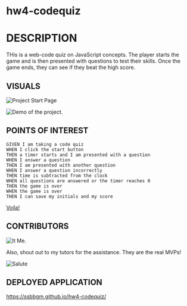 # hw4-codequiz

# DESCRIPTION

THis is a web-code quiz on JavaScript concepts. The player starts the game and is then presented with questions to test their skills. Once the game ends, they can see if they beat the high score.

## VISUALS


![Project Start Page](./assets/images/passwordgenerator.png)

![Demo of the project.](./assets/images/GIFS/8characterpw.gif)

## POINTS OF INTEREST

```
GIVEN I am taking a code quiz
WHEN I click the start button
THEN a timer starts and I am presented with a question
WHEN I answer a question
THEN I am presented with another question
WHEN I answer a question incorrectly
THEN time is subtracted from the clock
WHEN all questions are answered or the timer reaches 0
THEN the game is over
WHEN the game is over
THEN I can save my initials and my score
```
    
[Voila!](https://media.giphy.com/media/Ws4gfyK51QwQTYpNCO/giphy.gif) 

## CONTRIBUTORS

![It Me.](https://media.giphy.com/media/1rNXVaP18iF9r58m78/giphy.gif) 

Also, shout out to my tutors for the assistance. They are the real MVPs! 

![Salute](https://media.giphy.com/media/3oeT4JOH1i2Nf7rTmD/giphy.gif)


## DEPLOYED APPLICATION

https://ssbbgm.github.io/hw4-codequiz/

